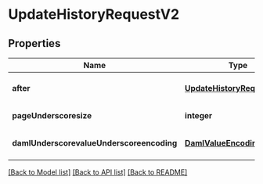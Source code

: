 # UpdateHistoryRequestV2

## Properties
Name | Type | Description | Notes
------------ | ------------- | ------------- | -------------
**after** | [**UpdateHistoryRequestAfter**](UpdateHistoryRequestAfter.md) |  | [optional] [default to null]
**pageUnderscoresize** | **integer** |  | [default to null]
**damlUnderscorevalueUnderscoreencoding** | [**DamlValueEncoding**](DamlValueEncoding.md) |  | [optional] [default to null]

[[Back to Model list]](../README.md#documentation-for-models) [[Back to API list]](../README.md#documentation-for-api-endpoints) [[Back to README]](../README.md)


